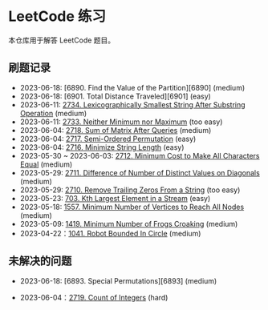 # LeetCode 练习

本仓库用于解答 LeetCode 题目。

## 刷题记录

- 2023-06-18: [6890. Find the Value of the Partition][6890] (medium)
- 2023-06-18: [6901. Total Distance Traveled][6901] (easy)
- 2023-06-11: [2734. Lexicographically Smallest String After Substring Operation][2734] (medium)
- 2023-06-11: [2733. Neither Minimum nor Maximum][2733] (too easy)
- 2023-06-04: [2718. Sum of Matrix After Queries][2718] (medium)
- 2023-06-04: [2717. Semi-Ordered Permutation][2717] (easy)
- 2023-06-04: [2716. Minimize String Length][2716] (easy)
- 2023-05-30 ~ 2023-06-03: [2712. Minimum Cost to Make All Characters Equal][2712] (medium)
- 2023-05-29: [2711. Difference of Number of Distinct Values on Diagonals][2711] (medium)
- 2023-05-29: [2710. Remove Trailing Zeros From a String][2710] (too easy)
- 2023-05-23: [703. Kth Largest Element in a Stream][703] (easy)
- 2023-05-18: [1557. Minimum Number of Vertices to Reach All Nodes][1557] (medium)
- 2023-05-09: [1419. Minimum Number of Frogs Croaking][1419] (medium)
- 2023-04-22：[1041. Robot Bounded In Circle][1041] (medium)

## 未解决的问题

- 2023-06-18: [6893. Special Permutations][6893] (medium)
- 2023-06-04：[2719. Count of Integers][2719] (hard)

  [2734]: https://leetcode.com/contest/weekly-contest-349/problems/lexicographically-smallest-string-after-substring-operation/
  [2733]: https://leetcode.com/contest/weekly-contest-349/problems/neither-minimum-nor-maximum/
  [2719]: https://leetcode.com/contest/weekly-contest-348/problems/count-of-integers/
  [2718]: https://leetcode.com/contest/weekly-contest-348/problems/sum-of-matrix-after-queries/
  [2717]: https://leetcode.com/contest/weekly-contest-348/problems/semi-ordered-permutation/
  [2716]: https://leetcode.com/contest/weekly-contest-348/problems/minimize-string-length/
  [2712]: https://leetcode.com/contest/weekly-contest-347/problems/minimum-cost-to-make-all-characters-equal/
  [2711]: https://leetcode.com/contest/weekly-contest-347/problems/difference-of-number-of-distinct-values-on-diagonals/
  [2710]: https://leetcode.com/contest/weekly-contest-347/problems/remove-trailing-zeros-from-a-string/
  [703]: https://leetcode.com/problems/kth-largest-element-in-a-stream/
  [1557]: https://leetcode.com/problems/minimum-number-of-vertices-to-reach-all-nodes/
  [1419]: https://leetcode.com/problems/minimum-number-of-frogs-croaking/
  [1041]: https://leetcode.com/problems/robot-bounded-in-circle/
